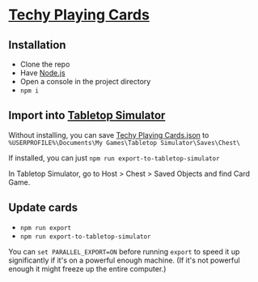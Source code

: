# [Techy Playing Cards][]

## Installation

* Clone the repo
* Have [Node.js][]
* Open a console in the project directory 
* `npm i`


## Import into [Tabletop Simulator][]

Without installing, you can save [Techy Playing Cards.json][] to `%USERPROFILE%\Documents\My Games\Tabletop Simulator\Saves\Chest\`

If installed, you can just `npm run export-to-tabletop-simulator`

In Tabletop Simulator, go to Host > Chest > Saved Objects and find Card Game.


## Update cards

* `npm run export`
* `npm run export-to-tabletop-simulator`

You can `set PARALLEL_EXPORT=ON` before running `export` to speed it up significantly if it's on a powerful enough machine.
(If it's not powerful enough it might freeze up the entire computer.)


[Techy Playing Cards]: http://1j01.github.io/techy-playing-cards/
[Techy Playing Cards.json]: https://raw.githubusercontent.com/1j01/techy-playing-cards/gh-pages/data/export/Techy%20Playing%20Cards.json
[Node.js]: https://nodejs.org/en/
[Tabletop Simulator]: http://store.steampowered.com/app/286160/
